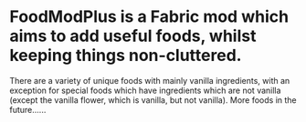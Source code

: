 # FoodModPlus is a Fabric mod which aims to add useful foods, whilst keeping things non-cluttered. 

There are a variety of unique foods with mainly vanilla ingredients, 
with an exception for special foods which have ingredients which are not vanilla (except the vanilla flower, which is vanilla, but not vanilla).
More foods in the future......
